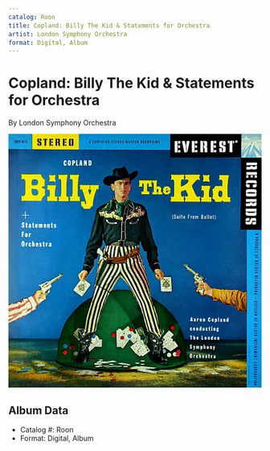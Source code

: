 ```yaml
---
catalog: Roon
title: Copland: Billy The Kid & Statements for Orchestra
artist: London Symphony Orchestra
format: Digital, Album
---
```


# Copland: Billy The Kid & Statements for Orchestra

By London Symphony Orchestra

![](../../assets/albumcovers/London_Symphony_Orchestra-Copland-_Billy_The_Kid_and_Statements_for_Orchestra.png)

## Album Data

- Catalog #: Roon
- Format: Digital, Album

